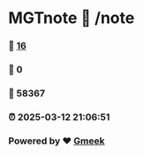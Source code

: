 # MGTnote :link: /note 
### :page_facing_up: [16](/note/tag.html) 
### :speech_balloon: 0 
### :hibiscus: 58367 
### :alarm_clock: 2025-03-12 21:06:51 
### Powered by :heart: [Gmeek](https://github.com/Meekdai/Gmeek)
